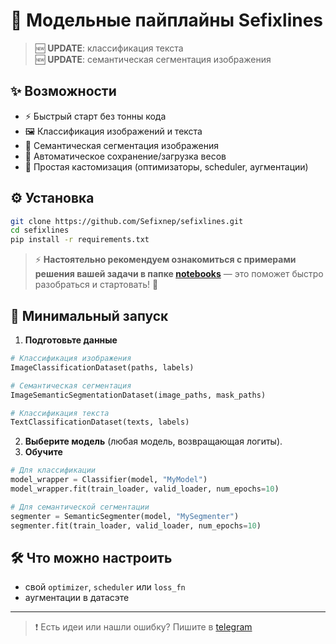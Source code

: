 # 🚀 Модельные пайплайны **Sefixlines**

> 🆕 **UPDATE**: классификация текста  
> 🆕 **UPDATE**: семантическая сегментация изображения

## ✨ Возможности
- ⚡ Быстрый старт без тонны кода
- 🖼️ Классификация изображений и текста
- 🎯 Семантическая сегментация изображения
- 💾 Автоматическое сохранение/загрузка весов
- 🔧 Простая кастомизация (оптимизаторы, scheduler, аугментации)

## ⚙️ Установка
```bash
git clone https://github.com/Sefixnep/sefixlines.git
cd sefixlines
pip install -r requirements.txt
```

> ⚡ **Настоятельно рекомендуем ознакомиться с примерами решения вашей задачи в папке [notebooks](notebooks/)** — это поможет быстро разобраться и стартовать! 🌟

## 🚦 Минимальный запуск
1. **Подготовьте данные**
```python
# Классификация изображения
ImageClassificationDataset(paths, labels)

# Семантическая сегментация
ImageSemanticSegmentationDataset(image_paths, mask_paths)

# Классификация текста
TextClassificationDataset(texts, labels)
```
2. **Выберите модель** (любая модель, возвращающая логиты).
3. **Обучите**
```python
# Для классификации
model_wrapper = Classifier(model, "MyModel")
model_wrapper.fit(train_loader, valid_loader, num_epochs=10)

# Для семантической сегментации
segmenter = SemanticSegmenter(model, "MySegmenter")
segmenter.fit(train_loader, valid_loader, num_epochs=10)
```

## 🛠 Что можно настроить
- свой `optimizer`, `scheduler` или `loss_fn`
- аугментации в датасэте


---
> ❗ Есть идеи или нашли ошибку? Пишите в [telegram](https://t.me/sefixnep)
